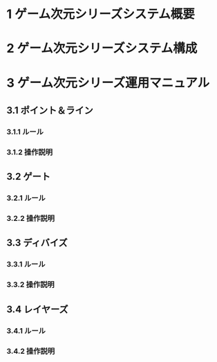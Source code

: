 # 1 ゲーム次元シリーズシステム概要
# 2 ゲーム次元シリーズシステム構成
# 3 ゲーム次元シリーズ運用マニュアル
## 3.1 ポイント＆ライン
### 3.1.1 ルール
### 3.1.2 操作説明
## 3.2 ゲート
### 3.2.1 ルール
### 3.2.2 操作説明
## 3.3 ディバイズ
### 3.3.1 ルール
### 3.3.2 操作説明
## 3.4 レイヤーズ
### 3.4.1 ルール
### 3.4.2 操作説明
